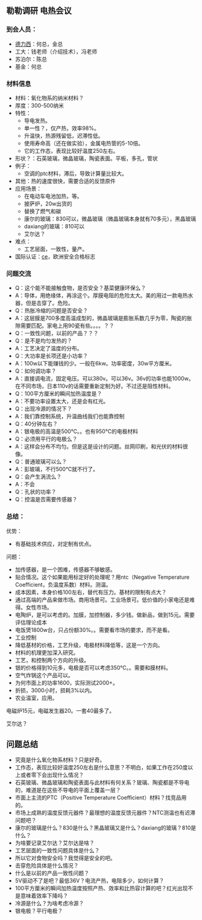 ## 勒勒调研 电热会议

### 到会人员：

- [德力西](https://www.delixi-electric.com/)：何总，金总
- 工大：钱老师（介绍技术），冯老师
- 苏泊尔：陈总
- 基金：何总

### 材料信息

- 材料：氧化物系的纳米材料？
- 厚度：300-500纳米
- 特性：
  - 导电发热。
  - 单一性？，仅产热，效率98%。
  - 升温快，热源残留低，迟滞性低。
  - 使用寿命高（还在做实验），金属电热管的5-10倍。
  - 它的工作态，表现比较好温度250左右。
- 形状？：石英玻璃，微晶玻璃，陶瓷表面。平板，多孔，管状
- 例子：
  - 空调的ptc材料，滞后，导致计算量比较大。
- 其他：热的速度很快，需要合适的反馈原件
- 应用场景：
  - 在电动车电池加热，等。
  - 披萨炉，20w出货的
  - 替换了燃气和碳
  - 康尔的玻璃：830可以，微晶玻璃（微晶玻璃本身就有70多元），黑晶玻璃
  - daxiang的玻璃：810可以
  - 艾尔达？
- 难点：
  - 工艺层面，一致性，量产。
-  国际认证：[ce](https://baike.baidu.com/item/CE%E8%AE%A4%E8%AF%81/3041983)，欧洲安全合格标志



### 问题交流

- Q：这个能不能接触食物，是否安全？基菜健康环保么？
- A：导体，用绝缘体，再涂这个。厚膜电阻的危险太大。美的用过一款电热水器，但是击穿了。危险。
- Q：热胀冷缩的问题是否安全？
- A：这层膜是700多度高温成型的，微晶玻璃是膨胀系数几乎为零，陶瓷的胀隙需要匹配。家电上用90瓷有些。。。。？？
- Q：一致性问题，以前的产品？？？
- Q：是不是均匀发热的？
- A：工艺决定了温度的分布。
- Q：大功率是长项还是小功率？
- A：100w以下能赚钱的少。一般在6kw。功率密度，30w平方厘米。
- Q：如何调功率？
- A：直接调电流，固定电压。可以380v。可以36v。36v的功率也能1000w。在不同市场，日本110v的话需要重新定制为好。不过还是阻性材料。
- Q：100平方厘米的瞬间加热温度是？
- A：不要功率设置太大，还是会有红光。
- Q：出现冷源的情况下？
- A：我们靠控制系统，升温曲线我们也能靠控制
- Q：40分钟左右？
- A：银电极的高温是500℃。。也有950℃的电极材料
- Q：必须用平行的电极么？
- A：这样会分布不均匀。但是这是设计的问题。丝网印刷，和光伏的材料很像。
- Q：普通玻璃可以么？
- A：彭玻璃，不行500℃就不行了。
- Q：会产生涡流么？
- A：不会
- Q：孔状的功率？
- Q：控温是否需要传感器？



### 总结：

优势：

- 有基础技术供应，对定制有优点。

问题：

- 加传感器，是一个困难，传感器不够敏感。
- 贴合情况。这个如果能用标定好的处理呢？用ntc（Negative Temperature Coefficient，负温度系数）材料。测温。
- 成本因素，本身价格100左右，替代有压力。基材的限制有点大？
- 通过高端的产品来做市场。商用场景可。工业场景可。低价值的小家电还是难得。女性市场。
- 电陶炉，是可以考虑的。加膜，加控制器，多少钱。做新品，做到15元。需要评估理论成本
- 电饭煲1800w台，只占份额30%。。需要看市场的要求，而不是看。
- 工业控制
- 降低基材的价格，工艺升级，电极材料降低等，这是一个方向。
- 材料的机理更加深入研究。
- 工艺，和控制两个方向的升级。
- 银的价格得到10元多，电极是否可以考虑350℃。。需要和膜材料。
- 空气炸锅这个产品可以。
- 为何市面上的功率1600，实际测试2000+。
- 折损，3000小时，损耗3%以内。
- 农业温室，应用。

电磁炉15元，电磁发生器20。一套40最多了。

艾尔达？



## 问题总结

- 究竟是什么氧化物系材料？只是好奇。
- 工作态，表现比较好温度250左右是什么意思？不明白，如果工作在250度以上或者零下会出现什么情况？
- 石英玻璃、微晶玻璃和陶瓷表面与此材料有何关系？玻璃、陶瓷都是不导电的，难道是在这些不导电的平面上覆盖一层？
- 市面上主流的PTC（Positive Temperature Coefficient）材料？找竞品用的。
- 市场上成熟的温度反馈元器件？最理想的温度反馈元器件？NTC测温也有迟滞问题吧？
- 康尔的玻璃是什么？830是什么？黑晶玻璃又是什么？daxiang的玻璃？810是什么？
- 为啥要记录艾尔达？艾尔达是啥？
- 工艺层面的一致性问题具体是什么？
- 所以它对食物安全吗？我觉得是安全的吧。
- 击穿危险具体是什么情况？
- 什么是以前的产品一致性问题？
- 5V驱动不了是吧？最低36V？电流产热，电阻多少，如何计算？
- 100平方厘米的瞬间加热温度按照产热、效率和比热容计算的吧？红光出现不是意味着效率下降吗？
- 冷源是什么？为啥考虑冷源？
- 银电极？平行电极？
